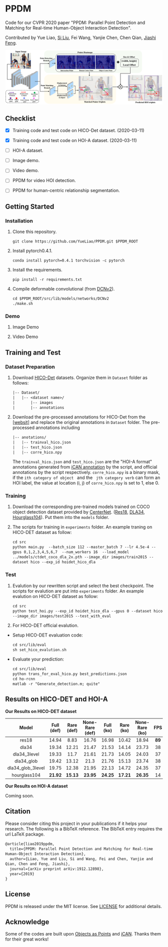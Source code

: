 # PPDM
Code for our CVPR 2020 paper "PPDM: Parallel Point Detection and Matching for Real-time Human-Object
Interaction Detection".

Contributed by Yue Liao, [Si Liu](http://colalab.org/people), Fei Wang, Yanjie Chen, Chen Qian, [Jiashi Feng](https://sites.google.com/site/jshfeng/).

![](paper_images/framework.png)

## Checklist
- [x] Training code and test code on HICO-Det dataset. (2020-03-11)
- [x] Training code and test code on HOI-A dataset. (2020-03-11)
- [ ] HOI-A dataset.
- [ ] Image demo.
- [ ] Video demo.
- [ ] PPDM for video HOI detection.
- [ ] PPDM for human-centric relationship segmentation.


## Getting Started
### Installation
1. Clone this repository.

    ~~~
    git clone https://github.com/YueLiao/PPDM.git $PPDM_ROOT
    ~~~
2. Install pytorch0.4.1.

    ~~~
    conda install pytorch=0.4.1 torchvision -c pytorch
    ~~~
3. Install the requirements.
    
    ~~~
    pip install -r requirements.txt
    ~~~
4. Compile deformable convolutional (from [DCNv2](https://github.com/CharlesShang/DCNv2/tree/pytorch_0.4)).

    ~~~
    cd $PPDM_ROOT/src/lib/models/networks/DCNv2
    ./make.sh
    ~~~
### Demo
1. Image Demo

2. Video Demo


## Training and Test
### Dataset Preparation
1. Download [HICO-Det](https://drive.google.com/open?id=1QZcJmGVlF9f4h-XLWe9Gkmnmj2z1gSnk) datasets. Organize them in `Dataset` folder as follows:

    ~~~
    |-- Dataset/
    |   |-- <dataset name>/
    |       |-- images
    |       |-- annotations
    ~~~
2. Download the pre-processed annotations for HICO-Det from the [[websit]](https://drive.google.com/open?id=1WI-gsNLS-t0Kh8TVki1wXqc3y2Ow1f2R) and replace the original annotations in `Dataset` folder. The pre-processed annotations including

    ~~~
    |-- anotations/
    |   |-- trainval_hico.json
    |   |-- test_hico.json
    |   |-- corre_hico.npy
    ~~~
    The `trainval_hico.json` and `test_hico.json` are the "HOI-A format" annotations generated from [iCAN annotation](https://drive.google.com/open?id=1le4aziSn_96cN3dIPCYyNsBXJVDD8-CZ) by the script, and official annotations by the script respectively. `corre_hico.npy` is a binary mask, if the `ith category of object ` and the ` jth category verb` can form an HOI label, the value at location (i, j) of `corre_hico.npy` is set to 1, else 0.

### Training
1. Download the corresponding pre-trained models trained on COCO object detection dataset provided by  [CenterNet](https://github.com/xingyizhou/CenterNet). ([Res18](https://drive.google.com/open?id=1b-_sjq1Pe_dVxt5SeFmoadMfiPTPZqpz), [DLA34](https://drive.google.com/open?id=1pl_-ael8wERdUREEnaIfqOV_VF2bEVRT), [Hourglass104](https://drive.google.com/open?id=1-5bT5ZF8bXriJ-wAvOjJFrBLvZV2-mlV)). Put them into the `models` folder.

2. The scripts for training in `experiments` folder.  An example traning on HICO-DET dataset as follow:

    ~~~
    cd src
    python main.py  --batch_size 112 --master_batch 7 --lr 4.5e-4 --gpus 0,1,2,3,4,5,6,7  --num_workers 16  --load_model ../models/ctdet_coco_dla_2x.pth --image_dir images/train2015 --dataset hico --exp_id hoidet_hico_dla
    ~~~
### Test
1. Evalution by our rewritten script and select the best checkpoint. The scripts for evalution are put into `experiments` folder.  An example evalution on HICO-DET dataset as follow:

    ```
    cd src
    python test_hoi.py --exp_id hoidet_hico_dla --gpus 0 --dataset hico --image_dir images/test2015 --test_with_eval
    ```
2. For HICO-DET official evalution.

- Setup HICO-DET evaluation code:

    ~~~
    cd src/lib/eval
    sh set_hico_evalution.sh
    ~~~
- Evaluate your prediction:

    ~~~
    cd src/lib/eval
    python trans_for_eval_hico.py best_predictions.json
    cd ho-rcnn
    matlab -r "Generate_detection.m; quite"
    ~~~
## Results on HICO-DET and HOI-A
**Our Results on HICO-DET dataset**

|Model| Full (def)| Rare (def)| None-Rare (def)|Full (ko)| Rare (ko)| None-Rare (ko)|FPS|Download|
|:---:|:---:|:---:|:---:|:---:|:---:|:---:|:---:|:---:|
|res18| 14.94|	8.83|	16.76|	16.98	|10.42|18.94|**89**|[model](https://drive.google.com/file/d/1L2Ns78F0HD5DRMx68KMyZ1L97ulq5Cwn/view?usp=sharing)|
|dla34| 19.34	|12.21|	21.47	|21.53|	14.14	|23.73|38|[model](https://drive.google.com/open?id=1pNuadiDbHHyAB4kC_II4RKlEOBgKScd6)|
|dla34_3level|19.33	|11.7|	21.61|	21.73|	14.05|	24.03|37|[model](https://drive.google.com/open?id=1wEZ1wgP9vUfm23lr1_t4V7IufCIi3SoZ)|
|dla34_glob|19.42	|13.12|	21.3|	21.76|	15.13|	23.74|38|[model](https://drive.google.com/open?id=15DjWsLR5EA7KejFq6XS4jTkVtJGgRU3M)|
|dla34_glob_3level|19.75	|12.38|	21.95|	22.13|	14.72|	24.35|37|[model](https://drive.google.com/open?id=1CaaDAchPKyh4TYjQIycWERCYerdetR1x)|
|hourglass104|**21.92**|	**15.13**|	**23.95**|	**24.25**|	**17.21**|	**26.35**|14|[model](https://drive.google.com/open?id=1nw2msm437JVfxme5fbdpIFsyZ46S-jtI)|

**Our Results on HOI-A dataset**

Coming soon.

## Citation
Please consider citing this project in your publications if it helps your research. The following is a BibTeX reference. The BibTeX entry requires the url LaTeX package.

~~~
@article{liao2019ppdm,
  title={PPDM: Parallel Point Detection and Matching for Real-time Human-Object Interaction Detection},
  author={Liao, Yue and Liu, Si and Wang, Fei and Chen, Yanjie and Qian, Chen and Feng, Jiashi},
  journal={arXiv preprint arXiv:1912.12898},
  year={2019}
}
~~~
## License
PPDM is released under the MIT license. See [LICENSE](LICENSE) for additional details.
## Acknowledge
Some of the codes are built upon [Objects as Points](https://github.com/xingyizhou/CenterNet) and [iCAN](https://github.com/vt-vl-lab/iCAN). Thanks them for their great works!

